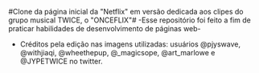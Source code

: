 #Clone da página inicial da "Netflix" em versão dedicada aos clipes do grupo musical TWICE, o "ONCEFLIX"#
 -Esse repositório foi feito a fim de praticar habilidades de desenvolvimento de páginas web-

 - Créditos pela edição nas imagens utilizadas: usuários @pjyswave, @withjiaqi, @wheethepup, @_magicsope, @art_marlowe e @JYPETWICE no twitter.
